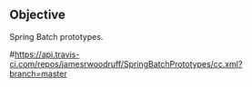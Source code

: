 ## Objective

Spring Batch prototypes.

#https://api.travis-ci.com/repos/jamesrwoodruff/SpringBatchPrototypes/cc.xml?branch=master
